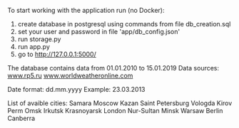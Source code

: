 To start working with the application run (no Docker):
  1. create database in postgresql using commands from file db_creation.sql
  2. set your user and password in file 'app/db_config.json'  
  3. run storage.py
  4. run app.py
  5. go to http://127.0.0.1:5000/


The database contains data from 01.01.2010 to 15.01.2019
Data sources: www.rp5.ru
	      www.worldweatheronline.com

Date format: dd.mm.yyyy
Example: 23.03.2013

List of avaible cities:
Samara 
Moscow
Kazan
Saint Petersburg
Vologda
Kirov
Perm
Omsk
Irkutsk
Krasnoyarsk
London
Nur-Sultan
Minsk
Warsaw
Berlin
Canberra
